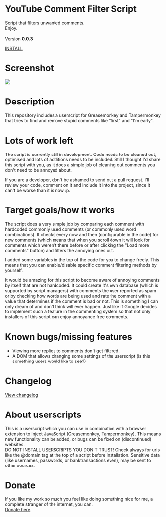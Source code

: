 # YouTube Comment Filter Script
Script that filters unwanted comments.
<BR/>
Enjoy.
<BR/><BR/>
Version <strong>0.0.3</strong>

<A HREF="https://github.com/TomONeill/youtube-comment-filter-script/raw/master/yt-comment-filter-latest.user.js">INSTALL</A>

# Screenshot
<IMG SRC="https://raw.githubusercontent.com/TomONeill/youtube-comment-filter-script/master/screenshots/preview.png" />

# Description
This repository includes a userscript for Greasemonkey and Tampermonkey that tries to find and remove stupid comments like "first" and "I'm early".

# Lots of work left
The script is currently still in development. Code needs to be cleaned out, optimised and lots of additions needs to be included. Still I thought I'd share this script with you, as it does a simple job of cleaning out comments you don't need to be annoyed about.

If you are a developer, don't be ashamed to send out a pull request. I'll review your code, comment on it and include it into the project, since it can't be worse than it is now :p.

# Target goals/how it works
The script does a very simple job by comparing each comment with hardcoded commonly used comments (or commonly used word combinations). It checks every now and then (configurable in the code) for new comments (which means that when you scroll down it will look for comments which weren't there before or after clicking the "Load more comments" button) and filters the annoying ones out.

I added some variables in the top of the code for you to change freely. This means that you can enable/disable specific comment filtering methods by yourself.

It would be amazing for this script to become aware of annoying comments by itself that are not hardcoded. It could create it's own database (which is supported by script managers) with comments the user reported as spam or by checking how words are being used and rate the comment with a value that determines if the comment is bad or not. This is something I can only dream of and don't think will ever happen. Just like if Google decides to implement such a feature in the commenting system so that not only installers of this script can enjoy annoyance free comments.

# Known bugs/missing features
- Viewing more replies to comments don't get filtered.
- A DOM that allows changing some settings of the userscript (is this something users would like to see?)

# Changelog
<A HREF="https://raw.githubusercontent.com/TomONeill/youtube-comment-filter-script/master/changelog.txt">View changelog</A>

# About userscripts
This is a userscript which you can use in combination with a browser extension to inject JavaScript (Greasemonkey, Tampermonkey).
This means new functionality can be added, or bugs can be fixed on (discontinued) websites.<BR />
DO NOT INSTALL USERSCRIPTS YOU DON'T TRUST! Check always for urls like the @domain tag at the top of a script before installation. Sensitive data (like usernames, passwords, or banktransactions even), may be sent to other sources.

# Donate
If you like my work so much you feel like doing something nice for me, a complete stranger of the internet, you can.<BR />
<A HREF="https://www.paypal.me/TomONeill">Donate here</A>.
